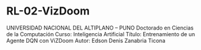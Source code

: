 # RL-02-VizDoom
UNIVERSIDAD NACIONAL DEL ALTIPLANO – PUNO
Doctorado en Ciencias de la Computación
Curso: Inteligencia Artificial
Título: Entrenamiento de un Agente DQN con ViZDoom
Autor: Edson Denis Zanabria Ticona
